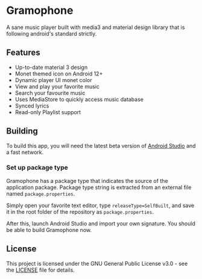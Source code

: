 # Gramophone

A sane music player built with media3 and material design library that is following android's standard strictly.

## Features
- Up-to-date material 3 design
- Monet themed icon on Android 12+
- Dynamic player UI monet color
- View and play your favorite music
- Search your favourite music
- Uses MediaStore to quickly access music database
- Synced lyrics
- Read-only Playlist support

## Building
To build this app, you will need the latest beta version of [Android Studio](https://developer.android.com/studio) and a fast network.

### Set up package type
Gramophone has a package type that indicates the source of the application package. Package type string is extracted from an external file named `package.properties`.

Simply open your favorite text editor, type `releaseType=SelfBuilt`, and save it in the root folder of the repository as `package.properties`.

After this, launch Android Studio and import your own signature. You should be able to build Gramophone now.

## License
This project is licensed under the GNU General Public License v3.0 - see the [LICENSE](https://github.com/AkaneTan/Gramophone/blob/beta/LICENSE) file for details.
